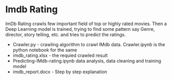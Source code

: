 # Imdb Rating
ImDb Rating crawls few important field of top or highly rated movies. Then a Deep Learning model is trained, trying to find some pattern say Genre, director, story telling, etc. and tries to predict the ratings.

-  Crawler.py - crawling algorithm to crawl IMdb data. Crawler.ipynb is the python notebook for the same
-  imdb_rating.xlsx - the requied crawled result
-  Predicting-IMdb-rating.ipynb  data analysis, data cleaning and training model
-  imdb_report.docx - Step by step explanation 
 
